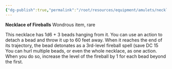 ```yaml
---
{"dg-publish":true,"permalink":"/root/resources/equipment/amulets/necklace-of-fireballs/","title":"Necklace of Fireballs"}
---
```



**Necklace of Fireballs**
Wondrous item, rare

This necklace has 1d6 + 3 beads hanging from it. You can use an action to detach a bead and throw it up to 60 feet away. When it reaches the end of its trajectory, the bead detonates as a 3rd-level fireball spell (save DC 15 You can hurl multiple beads, or even the whole necklace, as one action. When you do so, increase the level of the fireball by 1 for each bead beyond the first.